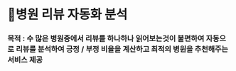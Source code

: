 # 🏥병원 리뷰 자동화 분석

### 목적 : 수 많은 병원중에서 리뷰를 하나하나 읽어보는것이 불편하여 자동으로 리뷰를 분석하여 긍정 / 부정 비율을 계산하고 최적의 병원을 추천해주는 서비스 제공 
